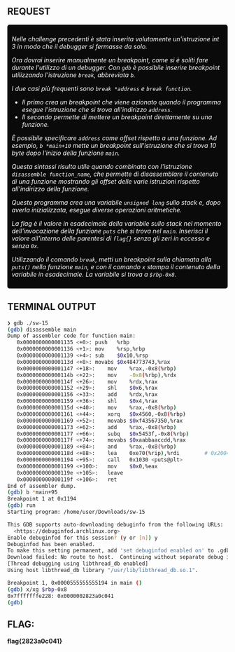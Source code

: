 ## REQUEST

<div style="background-color:rgb(10, 10, 10); padding: 10px; border-radius: 5px; color: white; font-style: italic; box-shadow: 0px 8px 8px rgba(255, 255, 255, 0.3);">

Nelle challenge precedenti è stata inserita volutamente un'istruzione int 3 in modo che il debugger si fermasse da solo.

Ora dovrai inserire manualmente un breakpoint, come si è soliti fare durante l'utilizzo di un debugger.
Con `gdb` è possibile inserire breakpoint utilizzando l'istruzione `break`, abbreviata `b`.

I due casi più frequenti sono `break *address` e `break function`.

- Il primo crea un breakpoint che viene azionato quando il programma esegue l'istruzione che si trova all'indirizzo `address`.
- Il secondo permette di mettere un breakpoint direttamente su una funzione.

È possibile specificare `address` come offset rispetto a una funzione. Ad esempio, `b *main+10` mette un breakpoint sull'istruzione che si trova 10 byte dopo l'inizio della funzione `main`.

Questa sintassi risulta utile quando combinata con l'istruzione `disassemble function_name`, che permette di disassemblare il contenuto di una funzione mostrando gli offset delle varie istruzioni rispetto all'indirizzo della funzione.

Questo programma crea una variabile `unsigned long` sullo stack e, dopo averla inizializzata, esegue diverse operazioni aritmetiche.

La flag è il valore in esadecimale della variabile sullo stack nel momento dell'invocazione della funzione `puts` che si trova nel `main`. Inserisci il valore all'interno delle parentesi di `flag{}` senza gli zeri in eccesso e senza `0x`.

Utilizzando il comando `break`, metti un breakpoint sulla chiamata alla `puts()` nella funzione `main`, e con il comando `x` stampa il contenuto della variabile in esadecimale. La variabile si trova a `$rbp-0x8`.

</div>

## TERMINAL OUTPUT

```sh
❯ gdb ./sw-15
(gdb) disassemble main
Dump of assembler code for function main:
   0x0000000000001135 <+0>:	push   %rbp
   0x0000000000001136 <+1>:	mov    %rsp,%rbp
   0x0000000000001139 <+4>:	sub    $0x10,%rsp
   0x000000000000113d <+8>:	movabs $0x484773743,%rax
   0x0000000000001147 <+18>:	mov    %rax,-0x8(%rbp)
   0x000000000000114b <+22>:	mov    -0x8(%rbp),%rdx
   0x000000000000114f <+26>:	mov    %rdx,%rax
   0x0000000000001152 <+29>:	shl    $0x6,%rax
   0x0000000000001156 <+33>:	add    %rdx,%rax
   0x0000000000001159 <+36>:	shl    $0x4,%rax
   0x000000000000115d <+40>:	mov    %rax,-0x8(%rbp)
   0x0000000000001161 <+44>:	xorq   $0x4560,-0x8(%rbp)
   0x0000000000001169 <+52>:	movabs $0xf43567350,%rax
   0x0000000000001173 <+62>:	add    %rax,-0x8(%rbp)
   0x0000000000001177 <+66>:	subq   $0x5453f,-0x8(%rbp)
   0x000000000000117f <+74>:	movabs $0xaabbaaccdd,%rax
   0x0000000000001189 <+84>:	and    %rax,-0x8(%rbp)
   0x000000000000118d <+88>:	lea    0xe70(%rip),%rdi        # 0x2004
   0x0000000000001194 <+95>:	call   0x1030 <puts@plt>
   0x0000000000001199 <+100>:	mov    $0x0,%eax
   0x000000000000119e <+105>:	leave
   0x000000000000119f <+106>:	ret
End of assembler dump.
(gdb) b *main+95
Breakpoint 1 at 0x1194
(gdb) run
Starting program: /home/user/Downloads/sw-15 

This GDB supports auto-downloading debuginfo from the following URLs:
  <https://debuginfod.archlinux.org>
Enable debuginfod for this session? (y or [n]) y
Debuginfod has been enabled.
To make this setting permanent, add 'set debuginfod enabled on' to .gdbinit.
Download failed: No route to host.  Continuing without separate debug info for system-supplied DSO at 0x7ffff7fc4000.
[Thread debugging using libthread_db enabled]
Using host libthread_db library "/usr/lib/libthread_db.so.1".

Breakpoint 1, 0x0000555555555194 in main ()
(gdb) x/xg $rbp-0x8
0x7fffffffe228:	0x0000002823a0c041
(gdb) 
```
## FLAG:

**flag{2823a0c041}**